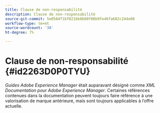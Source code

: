 ```yaml
---
title: Clause de non-responsabilité
description: Clause de non-responsabilité
source-git-commit: 5e0584f1bf0216b8b00f00b9fe46fa682c244e08
workflow-type: tm+mt
source-wordcount: '38'
ht-degree: 7%

---
```



# Clause de non-responsabilité {#id2263D0P0TYU}

*Guides Adobe Experience Manager* était auparavant désigné comme *XML Documentation pour Adobe Experience Manager*. Certaines références contenues dans la documentation peuvent toujours faire référence à une valorisation de marque antérieure, mais sont toujours applicables à l’offre actuelle.

